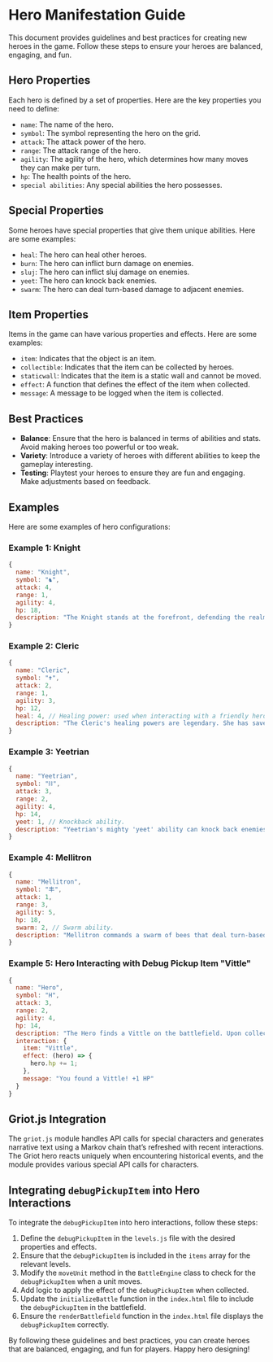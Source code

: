 # Hero Manifestation Guide

This document provides guidelines and best practices for creating new heroes in the game. Follow these steps to ensure your heroes are balanced, engaging, and fun.

## Hero Properties

Each hero is defined by a set of properties. Here are the key properties you need to define:

- `name`: The name of the hero.
- `symbol`: The symbol representing the hero on the grid.
- `attack`: The attack power of the hero.
- `range`: The attack range of the hero.
- `agility`: The agility of the hero, which determines how many moves they can make per turn.
- `hp`: The health points of the hero.
- `special abilities`: Any special abilities the hero possesses.

## Special Properties

Some heroes have special properties that give them unique abilities. Here are some examples:

- `heal`: The hero can heal other heroes.
- `burn`: The hero can inflict burn damage on enemies.
- `sluj`: The hero can inflict sluj damage on enemies.
- `yeet`: The hero can knock back enemies.
- `swarm`: The hero can deal turn-based damage to adjacent enemies.

## Item Properties

Items in the game can have various properties and effects. Here are some examples:

- `item`: Indicates that the object is an item.
- `collectible`: Indicates that the item can be collected by heroes.
- `staticwall`: Indicates that the item is a static wall and cannot be moved.
- `effect`: A function that defines the effect of the item when collected.
- `message`: A message to be logged when the item is collected.

## Best Practices

- **Balance**: Ensure that the hero is balanced in terms of abilities and stats. Avoid making heroes too powerful or too weak.
- **Variety**: Introduce a variety of heroes with different abilities to keep the gameplay interesting.
- **Testing**: Playtest your heroes to ensure they are fun and engaging. Make adjustments based on feedback.

## Examples

Here are some examples of hero configurations:

### Example 1: Knight

```javascript
{
  name: "Knight",
  symbol: "♞",
  attack: 4,
  range: 1,
  agility: 4,
  hp: 18,
  description: "The Knight stands at the forefront, defending the realm with unwavering courage. Known for his unbreakable defense, he once held the line against an entire army, his shield never faltering."
}
```

### Example 2: Cleric

```javascript
{
  name: "Cleric",
  symbol: "✝",
  attack: 2,
  range: 1,
  agility: 3,
  hp: 12,
  heal: 4, // Healing power: used when interacting with a friendly hero.
  description: "The Cleric's healing powers are legendary. She has saved countless lives on the battlefield, her touch mending wounds and restoring hope."
}
```

### Example 3: Yeetrian

```javascript
{
  name: "Yeetrian",
  symbol: "⛓",
  attack: 3,
  range: 2,
  agility: 4,
  hp: 14,
  yeet: 1, // Knockback ability.
  description: "Yeetrian's mighty 'yeet' ability can knock back enemies with a single blow, sending them crashing into walls and obstacles. His strength is unmatched, and his enemies fear his powerful strikes."
}
```

### Example 4: Mellitron

```javascript
{
  name: "Mellitron",
  symbol: "丰",
  attack: 1,
  range: 3,
  agility: 5,
  hp: 18,
  swarm: 2, // Swarm ability.
  description: "Mellitron commands a swarm of bees that deal turn-based damage to any enemy in an adjacent tile. His bees sting with relentless fury, and his enemies are left in agony."
}
```

### Example 5: Hero Interacting with Debug Pickup Item "Vittle"

```javascript
{
  name: "Hero",
  symbol: "H",
  attack: 3,
  range: 2,
  agility: 4,
  hp: 14,
  description: "The Hero finds a Vittle on the battlefield. Upon collecting it, the Hero gains +1 HP.",
  interaction: {
    item: "Vittle",
    effect: (hero) => {
      hero.hp += 1;
    },
    message: "You found a Vittle! +1 HP"
  }
}
```

## Griot.js Integration

The `griot.js` module handles API calls for special characters and generates narrative text using a Markov chain that’s refreshed with recent interactions. The Griot hero reacts uniquely when encountering historical events, and the module provides various special API calls for characters.

## Integrating `debugPickupItem` into Hero Interactions

To integrate the `debugPickupItem` into hero interactions, follow these steps:

1. Define the `debugPickupItem` in the `levels.js` file with the desired properties and effects.
2. Ensure that the `debugPickupItem` is included in the `items` array for the relevant levels.
3. Modify the `moveUnit` method in the `BattleEngine` class to check for the `debugPickupItem` when a unit moves.
4. Add logic to apply the effect of the `debugPickupItem` when collected.
5. Update the `initializeBattle` function in the `index.html` file to include the `debugPickupItem` in the battlefield.
6. Ensure the `renderBattlefield` function in the `index.html` file displays the `debugPickupItem` correctly.

By following these guidelines and best practices, you can create heroes that are balanced, engaging, and fun for players. Happy hero designing!
